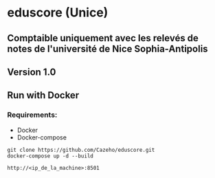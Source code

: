 # eduscore (Unice)

## Comptaible uniquement avec les relevés de notes de l'université de Nice Sophia-Antipolis

## Version 1.0




## Run with Docker

### Requirements:

- Docker
- Docker-compose

```
git clone https://github.com/Cazeho/eduscore.git
docker-compose up -d --build 
```


```http://<ip_de_la_machine>:8501```
